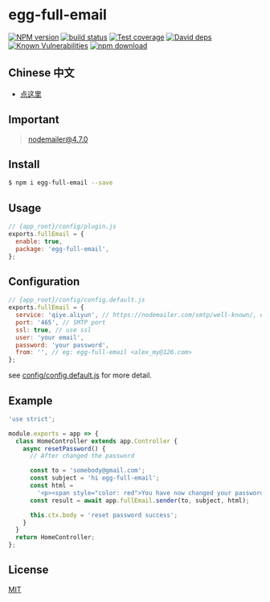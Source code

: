 # egg-full-email

[![NPM version][npm-image]][npm-url]
[![build status][travis-image]][travis-url]
[![Test coverage][codecov-image]][codecov-url]
[![David deps][david-image]][david-url]
[![Known Vulnerabilities][snyk-image]][snyk-url]
[![npm download][download-image]][download-url]

[npm-image]: https://img.shields.io/npm/v/egg-full-email.svg?style=flat-square
[npm-url]: https://npmjs.org/package/egg-full-email
[travis-image]: https://img.shields.io/travis/eggjs/egg-full-email.svg?style=flat-square
[travis-url]: https://travis-ci.org/eggjs/egg-full-email
[codecov-image]: https://img.shields.io/codecov/c/github/eggjs/egg-full-email.svg?style=flat-square
[codecov-url]: https://codecov.io/github/eggjs/egg-full-email?branch=master
[david-image]: https://img.shields.io/david/eggjs/egg-full-email.svg?style=flat-square
[david-url]: https://david-dm.org/eggjs/egg-full-email
[snyk-image]: https://snyk.io/test/npm/egg-full-email/badge.svg?style=flat-square
[snyk-url]: https://snyk.io/test/npm/egg-full-email
[download-image]: https://img.shields.io/npm/dm/egg-full-email.svg?style=flat-square
[download-url]: https://npmjs.org/package/egg-full-email

<!--
Description here.
-->

## Chinese 中文

- [点这里](./README.zh_CN.md)

## Important

> nodemailer@4.7.0

## Install

```bash
$ npm i egg-full-email --save
```

## Usage

```js
// {app_root}/config/plugin.js
exports.fullEmail = {
  enable: true,
  package: 'egg-full-email',
};
```

## Configuration

```js
// {app_root}/config/config.default.js
exports.fullEmail = {
  service: 'qiye.aliyun', // https://nodemailer.com/smtp/well-known/, eg: qiye.aliyun, 126
  port: '465', // SMTP port
  ssl: true, // use ssl
  user: 'your email',
  password: 'your password',
  from: '', // eg: egg-full-email <alex_my@126.com>
};
```

see [config/config.default.js](config/config.default.js) for more detail.

## Example

```js
'use strict';

module.exports = app => {
  class HomeController extends app.Controller {
    async resetPassword() {
      // After changed the password

      const to = 'somebody@gmail.com';
      const subject = 'hi egg-full-email';
      const html =
        '<p><span style="color: red">You have now changed your password. </span></p>';
      const result = await app.fullEmail.sender(to, subject, html);

      this.ctx.body = 'reset password success';
    }
  }
  return HomeController;
};
```

## License

[MIT](LICENSE)
